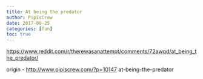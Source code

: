 ```yaml
---
title: At being the predator
author: PipisCrew
date: 2017-09-25
categories: [fun]
toc: true
---
```


https://www.reddit.com/r/therewasanattempt/comments/72awqd/at_being_the_predator/

origin - http://www.pipiscrew.com/?p=10147 at-being-the-predator